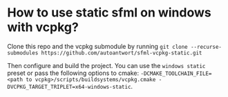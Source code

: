 # How to use static sfml on windows with vcpkg? 

Clone this repo and the vcpkg submodule by running `git clone --recurse-submodules https://github.com/autoantwort/sfml-vcpkg-static.git` 

Then configure and build the project. You can use the `windows static` preset or pass the following options to cmake: `-DCMAKE_TOOLCHAIN_FILE=<path to vcpkg>/scripts/buildsystems/vcpkg.cmake -DVCPKG_TARGET_TRIPLET=x64-windows-static`. 
